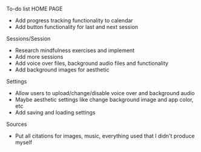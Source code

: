 To-do list
HOME PAGE
- Add progress tracking functionality to calendar
- Add button functionality for last and next session

Sessions/Session
- Research mindfulness exercises and implement
- Add more sessions
- Add voice over files, background audio files and functionality
- Add background images for aesthetic

Settings
- Allow users to upload/change/disable voice over and background audio
- Maybe aesthetic settings like change background image and app color, etc
- Add saving and loading settings

Sources
- Put all citations for images, music, everything used that I didn't produce myself